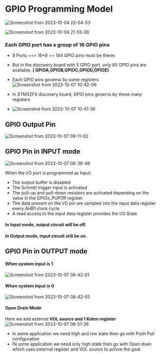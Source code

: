 # GPIO Programming Model

![Screenshot from 2023-10-04 22-04-53](https://github.com/PranabNandy/MCU-Driver-Development/assets/80820274/e4293aca-cf25-4cc1-9a9a-b39f0697d80b)


![Screenshot from 2023-10-04 21-55-26](https://github.com/PranabNandy/MCU-Driver-Development/assets/80820274/16a687c6-e171-4610-8f3c-f1b398be94cc)

### Each GPIO port has a group of 16 GPIO pins

-  9 Ports === 16*9 == 144 GPIO pins must be therer.

-  But in the discovery board with 5 GPIO port, only 80 GPIO pins are available. **( GPIOA,GPIOB,GPIOC,GPIOD,GPIOE)**
-  Each GPIO pins governs by some registers
![Screenshot from 2023-10-07 10-42-06](https://github.com/PranabNandy/MCU-Driver-Development/assets/80820274/8a535a7a-7942-4f66-9baf-02bfea894800)

-  In STM32F4 discovery board, GPIO pins governs by these many registers
-   ![Screenshot from 2023-10-07 10-41-26](https://github.com/PranabNandy/MCU-Driver-Development/assets/80820274/4aedad27-9d10-4735-b8fe-cfb4031de144)




## GPIO Output Pin
![Screenshot from 2023-10-07 09-11-02](https://github.com/PranabNandy/MCU-Driver-Development/assets/80820274/1be46a45-56cb-4546-bd4a-ec50052b5092)

## GPIO Pin in INPUT mode
![Screenshot from 2023-10-07 08-36-46](https://github.com/PranabNandy/MCU-Driver-Development/assets/80820274/de187d34-ab37-4f27-9cef-0f3c685b0e66)

When the I/O port is programmed as Input:

-  The output buffer is disabled
-  The Schmitt trigger input is activated
-  The pull-up and pull-down resistors are activated depending on the value in the GPIOx_PUPDR register
- The data present on the I/O pin are sampled into the input data register every AHB1 clock cycle
- A read access to the input data register provides the I/O State

#### In Input mode, output circuit will be off.
#### In Output mode, input circuit still be on. 

## GPIO Pin in OUTPUT mode

#### When system input is 1

![Screenshot from 2023-10-07 08-42-01](https://github.com/PranabNandy/MCU-Driver-Development/assets/80820274/78f4b8d9-296a-4e9f-b17d-f9396efd9b70)

#### When system input is 0
![Screenshot from 2023-10-07 08-42-55](https://github.com/PranabNandy/MCU-Driver-Development/assets/80820274/9573e30a-04a0-4c68-9fa4-1ca16b689a03)

#### Open Drain Mode
Here we add external **VOL source and 1 Kohm register**
![Screenshot from 2023-10-07 08-51-26](https://github.com/PranabNandy/MCU-Driver-Development/assets/80820274/19c624ed-fb46-47b1-82b7-7dbd5e204967)
-  In some application we need high and low state then go with Push Pull configuration 
-  IN some application we need only high state then go with Open drain which uses external register and VOL source to achive the goal. 
